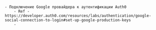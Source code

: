 #
	- Подключение Google провайдера к аутентификации Auth0
		- Ref - https://developer.auth0.com/resources/labs/authentication/google-social-connection-to-login#set-up-google-production-keys
		- 